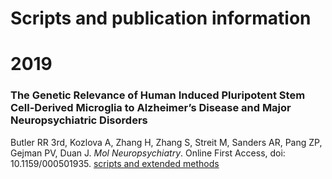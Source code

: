 # Scripts and publication information

# 2019
### The Genetic Relevance of Human Induced Pluripotent Stem Cell-Derived Microglia to Alzheimer’s Disease and Major Neuropsychiatric Disorders
Butler RR 3rd, Kozlova A, Zhang H, Zhang S, Streit M, Sanders AR, Pang ZP, Gejman PV, Duan J.
_Mol Neuropsychiatry_.	Online First Access, doi: 10.1159/000501935. [scripts and extended methods](iMicroglia.md)
